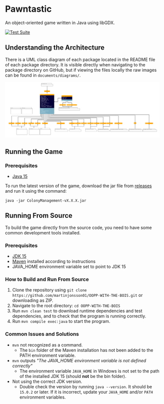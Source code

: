 # Pawntastic
An object-oriented game written in Java using libGDX.

<!-- Badge showing test suite status -->
[![Test Suite](https://github.com/martinjonsson01/OOPP-WITH-THE-BOIS/actions/workflows/test.yml/badge.svg?branch=master)](https://github.com/martinjonsson01/OOPP-WITH-THE-BOIS/actions/workflows/test.yml)

## Understanding the Architecture
There is a UML class diagram of each package located in the README file of each package directory. It is visible directly when navigating to the package directory on GitHub, but if viewing the files locally the raw images can be found in `documents/diagrams/`.

![com.thebois package class diagram](documents/diagrams/com.thebois.jpg "com.thebois package class diagram")

## Running the Game

### Prerequisites

* [Java 15](https://jdk.java.net/archive/)

To run the latest version of the game, download the jar file from [releases](https://github.com/martinjonsson01/OOPP-WITH-THE-BOIS/releases/) and run it using the command:
```terminal
java -jar ColonyManagement-vX.X.X.jar
```

## Running From Source

To build the game directly from the source code, you need to have some common development tools installed.

### Prerequisites

* [JDK 15](https://jdk.java.net/archive/)
* [Maven](http://maven.apache.org/install.html) installed according to instructions
* JAVA_HOME environment variable set to point to JDK 15

### How to Build and Run From Source

1. Clone the repository using `git clone https://github.com/martinjonsson01/OOPP-WITH-THE-BOIS.git` or downloading as ZIP.
2. Navigate to the root directory: `cd OOPP-WITH-THE-BOIS`
3. Run `mvn clean test` to download runtime dependencies and test dependencies, and to check that the program is running correctly.
4. Run `mvn compile exec:java` to start the program.

### Common Issues and Solutions
* `mvn` not recognized as a command.
  * The `bin` folder of the Maven installation has not been added to the PATH environment variable.
* `mvn` outputs *"The JAVA_HOME environment variable is not defined correctly"*
  * The environment variable `JAVA_HOME` in Windows is not set to the path of the installed JDK 15 (should **not** be the bin folder).
* Not using the correct JDK version.
  * Double check the version by running `java --version`. It should be `15.0.2` or later. If it is incorrect, update your `JAVA_HOME` and/or `PATH` environment variables.